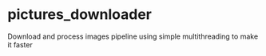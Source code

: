 # pictures_downloader
Download and process images pipeline using simple multithreading to make it faster
